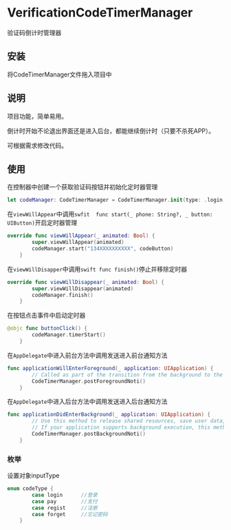 # VerificationCodeTimerManager
验证码倒计时管理器
## 安装
将CodeTimerManager文件拖入项目中
## 说明
项目功能，简单易用。

倒计时开始不论退出界面还是进入后台，都能继续倒计时（只要不杀死APP）。

可根据需求修改代码。
## 使用
在控制器中创建一个获取验证码按钮并初始化定时器管理
```swift
let codeManager: CodeTimerManager = CodeTimerManager.init(type: .login, buttonTitle: "获取验证码")
```
在```viewWillAppear```中调用```swfit 
func start(_ phone: String?, _ button: UIButton)```开启定时器管理
```swift
override func viewWillAppear(_ animated: Bool) {
        super.viewWillAppear(animated)
        codeManager.start("134XXXXXXXXXX", codeButton)
    }
```
在```viewWillDisapper```中调用```swift
func finish()```停止并移除定时器
```swift
override func viewWillDisappear(_ animated: Bool) {
        super.viewWillDisappear(animated)
        codeManager.finish()
    }
```
在按钮点击事件中启动定时器
```swift
@objc func buttonClick() {
        codeManager.timerStart()
    }
```
在```AppDelegate```中进入前台方法中调用发送进入前台通知方法
```swift
func applicationWillEnterForeground(_ application: UIApplication) {
        // Called as part of the transition from the background to the active state; here you can undo many of the changes made on entering the background.
        CodeTimerManager.postForegroundNoti()
    }
```
在```AppDelegate```中进入后台方法中调用发送进入后台通知方法
```swift
func applicationDidEnterBackground(_ application: UIApplication) {
        // Use this method to release shared resources, save user data, invalidate timers, and store enough application state information to restore your application to its current state in case it is terminated later.
        // If your application supports background execution, this method is called instead of applicationWillTerminate: when the user quits.
        CodeTimerManager.postBackgroundNoti()
    }
```

### 枚举
设置对象inputType
```swift
enum codeType {
        case login      //登录
        case pay        //支付
        case regist     //注册
        case forget     //忘记密码
    }
```
